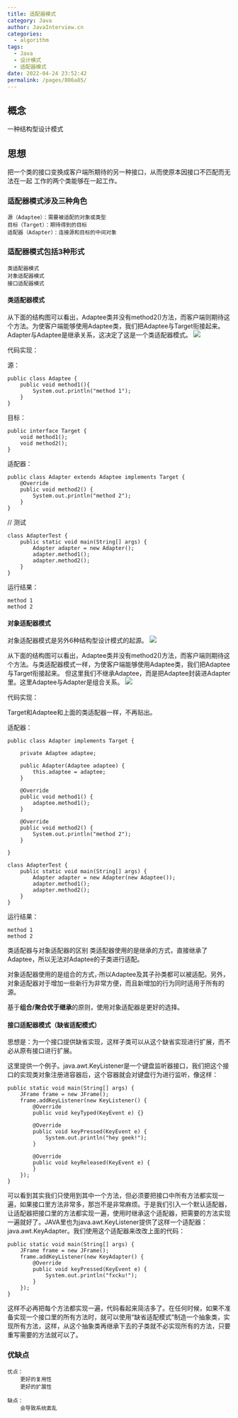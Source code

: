 ```yaml
---
title: 适配器模式
category: Java
author: JavaInterview.cn
categories: 
  - algorithm
tags: 
  - Java
  - 设计模式
  - 适配器模式
date: 2022-04-24 23:52:42
permalink: /pages/806a85/
---
```



## 概念
一种结构型设计模式

## 思想
把一个类的接口变换成客户端所期待的另一种接口，从而使原本因接口不匹配而无法在一起
工作的两个类能够在一起工作。

### 适配器模式涉及三种角色

    源（Adaptee）：需要被适配的对象或类型
    目标（Target）：期待得到的目标
    适配器（Adapter）：连接源和目标的中间对象


### 适配器模式包括3种形式

    类适配器模式
    对象适配器模式
    接口适配器模式
    
#### 类适配器模式

从下面的结构图可以看出，Adaptee类并没有method2()方法，而客户端则期待这个方法。为使客户端能够使用Adaptee类，我们把Adaptee与Target衔接起来。
Adapter与Adaptee是继承关系，这决定了这是一个类适配器模式。
![](../../../media/pictures/designpattern/adapter_1.png)


代码实现：

源：

    public class Adaptee {
        public void method1(){
            System.out.println("method 1");
        }
    }

目标：

    public interface Target {
        void method1();
        void method2();
    }

适配器：

    public class Adapter extends Adaptee implements Target {
        @Override
        public void method2() {
            System.out.println("method 2");
        }
    }

// 测试

    class AdapterTest {
        public static void main(String[] args) {
            Adapter adapter = new Adapter();
            adapter.method1();
            adapter.method2();
        }
    }

运行结果：

    method 1
    method 2


#### 对象适配器模式

对象适配器模式是另外6种结构型设计模式的起源。
![](../../../media/pictures/designpattern/adapter_2.png)

从下面的结构图可以看出，Adaptee类并没有method2()方法，而客户端则期待这个方法。与类适配器模式一样，为使客户端能够使用Adaptee类，我们把Adaptee与Target衔接起来。
但这里我们不继承Adaptee，而是把Adaptee封装进Adapter里。这里Adaptee与Adapter是组合关系。
![](../../../media/pictures/designpattern/adapter_3.png)

代码实现：

Target和Adaptee和上面的类适配器一样，不再贴出。

适配器：

    public class Adapter implements Target {
    
        private Adaptee adaptee;
    
        public Adapter(Adaptee adaptee) {
            this.adaptee = adaptee;
        }
    
        @Override
        public void method1() {
            adaptee.method1();
        }
    
        @Override
        public void method2() {
            System.out.println("method 2");
        }
    
    }

    class AdapterTest {
        public static void main(String[] args) {
            Adapter adapter = new Adapter(new Adaptee());
            adapter.method1();
            adapter.method2();
        }
    }

运行结果：

    method 1
    method 2

类适配器与对象适配器的区别
类适配器使用的是继承的方式，直接继承了Adaptee，所以无法对Adaptee的子类进行适配。

对象适配器使用的是组合的方式，·所以Adaptee及其子孙类都可以被适配。另外，对象适配器对于增加一些新行为非常方便，而且新增加的行为同时适用于所有的源。

基于**组合/聚合优于继承**的原则，使用对象适配器是更好的选择。


#### 接口适配器模式（缺省适配模式）

思想是：为一个接口提供缺省实现，这样子类可以从这个缺省实现进行扩展，而不必从原有接口进行扩展。

这里提供一个例子。java.awt.KeyListener是一个键盘监听器接口，我们把这个接口的实现类对象注册进容器后，这个容器就会对键盘行为进行监听，像这样：

    public static void main(String[] args) {
        JFrame frame = new JFrame();
        frame.addKeyListener(new KeyListener() {
            @Override
            public void keyTyped(KeyEvent e) {}

            @Override
            public void keyPressed(KeyEvent e) {
                System.out.println("hey geek!");
            }

            @Override
            public void keyReleased(KeyEvent e) {
            }
        });
    }
    
可以看到其实我们只使用到其中一个方法，但必须要把接口中所有方法都实现一遍，如果接口里方法非常多，那岂不是非常麻烦。于是我们引入一个默认适配器，让适配器把接口里的方法都实现一遍，使用时继承这个适配器，把需要的方法实现一遍就好了。JAVA里也为java.awt.KeyListener提供了这样一个适配器：java.awt.KeyAdapter。我们使用这个适配器来改改上面的代码：

    public static void main(String[] args) {
        JFrame frame = new JFrame();
        frame.addKeyListener(new KeyAdapter() {
            @Override
            public void keyPressed(KeyEvent e) {
                System.out.println("fxcku!");
            }
        });
    }
    
这样不必再把每个方法都实现一遍，代码看起来简洁多了。在任何时候，如果不准备实现一个接口里的所有方法时，就可以使用“缺省适配模式”制造一个抽象类，实现所有方法，这样，从这个抽象类再继承下去的子类就不必实现所有的方法，只要重写需要的方法就可以了。


### 优缺点

    优点：
        更好的复用性
        更好的扩展性
        
    缺点：
        会导致系统紊乱


